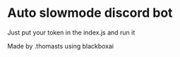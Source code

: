 # Auto slowmode discord bot
Just put your token in the index.js and run it

Made by .thomasts using blackboxai
